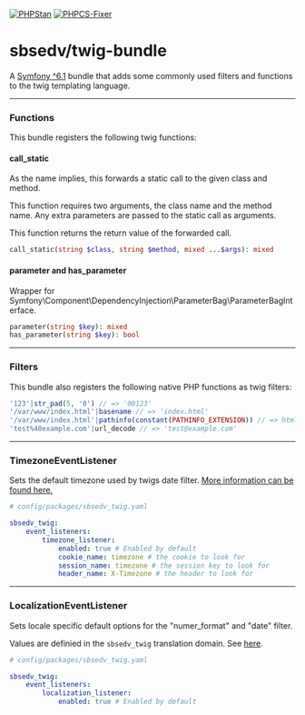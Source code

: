 [![PHPStan](https://github.com/SBSEDV/twig-bundle/actions/workflows/phpstan.yml/badge.svg)](https://github.com/SBSEDV/twig-bundle/actions/workflows/phpstan.yml)
[![PHPCS-Fixer](https://github.com/SBSEDV/twig-bundle/actions/workflows/phpcsfixer.yml/badge.svg)](https://github.com/SBSEDV/twig-bundle/actions/workflows/phpcsfixer.yml)

# sbsedv/twig-bundle

A [Symfony ^6.1](https://symfony.com/) bundle that adds some commonly used filters and functions to the twig templating language.

---

### **Functions**

This bundle registers the following twig functions:

#### **call_static**

As the name implies, this forwards a static call to the given class and method.

This function requires two arguments, the class name and the method name.
Any extra parameters are passed to the static call as arguments.

This function returns the return value of the forwarded call.

```php
call_static(string $class, string $method, mixed ...$args): mixed
```

#### **parameter** and **has_parameter**

Wrapper for Symfony\Component\DependencyInjection\ParameterBag\ParameterBagInterface.

```php
parameter(string $key): mixed
has_parameter(string $key): bool
```

---

### **Filters**

This bundle also registers the following native PHP functions as twig filters:

```php
'123'|str_pad(5, '0') // => '00123'
'/var/www/index.html'|basename // => 'index.html'
'/var/www/index.html'|pathinfo(constant(PATHINFO_EXTENSION)) // => html
'test%40example.com'|url_decode // => 'test@example.com'
```

---

### **TimezoneEventListener**

Sets the default timezone used by twigs date filter.
[More information can be found here.](https://twig.symfony.com/doc/3.x/filters/date.html#timezone)

```yaml
# config/packages/sbsedv_twig.yaml

sbsedv_twig:
    event_listeners:
        timezone_listener:
            enabled: true # Enabled by default
            cookie_name: timezone # the cookie to look for
            session_name: timezone # the session key to look for
            header_name: X-Timezone # the header to look for
```

---

### **LocalizationEventListener**

Sets locale specific default options for the "numer_format" and "date" filter.

Values are definied in the `sbsedv_twig` translation domain. See [here](translations/sbsedv_twig.en.yaml).

```yaml
# config/packages/sbsedv_twig.yaml

sbsedv_twig:
    event_listeners:
        localization_listener:
            enabled: true # Enabled by default
```

